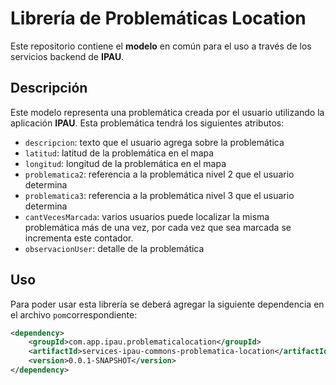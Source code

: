 # Librería de Problemáticas Location

Este repositorio contiene el **modelo** en común para el uso a través de los servicios backend de **IPAU**.

## Descripción

Este modelo representa una problemática creada por el usuario utilizando la aplicación **IPAU**. Esta problemática tendrá los siguientes atributos:
- `descripcion`: texto que el usuario agrega sobre la problemática
- `latitud`: latitud de la problemática en el mapa
- `longitud`: longitud de la problemática en el mapa
- `problematica2`: referencia a la problemática nivel 2 que el usuario determina
- `problematica3`: referencia a la problemática nivel 3 que el usuario determina
- `cantVecesMarcada`: varios usuarios puede localizar la misma problemática más de una vez, por cada vez que sea marcada se incrementa este contador.
- `observacionUser`: detalle de la problemática

## Uso
Para poder usar esta librería se deberá agregar la siguiente dependencia en el archivo `pom`correspondiente:

```xml
<dependency>
	<groupId>com.app.ipau.problematicalocation</groupId>
	<artifactId>services-ipau-commons-problematica-location</artifactId>
	<version>0.0.1-SNAPSHOT</version>
</dependency>
```